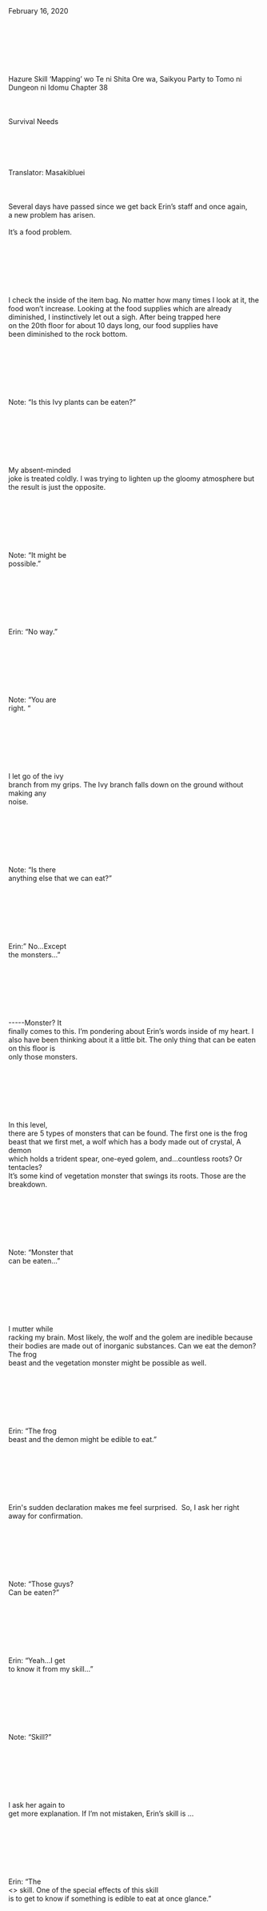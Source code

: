 <br/>
<br/>
<br/>
<br/>
<br/>
<br/>
<br/>
<br/>
February 16, 2020<br/>
<br/>
<br/>
<br/>
<br/>
<br/>
<br/>
<br/>
Hazure Skill ‘Mapping’ wo Te ni Shita Ore wa, Saikyou Party to Tomo ni Dungeon ni Idomu Chapter 38<br/>
<br/>
<br/>
<br/>
Survival Needs<br/>
<br/>
<br/>
<br/>
<br/>
<br/>
Translator: Masakibluei<br/>
<br/>
<br/>
<br/>
Several days have passed since we get back Erin’s staff and once again,<br/>
a new problem has arisen. <br/>
<br/>
It’s a food problem. <br/>
<br/>
<br/>
<br/>
<br/>
<br/>
<br/>
<br/>
I check the inside of the item bag. No matter how many times I look at it, the<br/>
food won’t increase. Looking at the food supplies which are already diminished, I instinctively let out a sigh. After being trapped here<br/>
on the 20th floor for about 10 days long, our food supplies have<br/>
been diminished to the rock bottom.  <br/>
<br/>
<br/>
<br/>
<br/>
<br/>
<br/>
<br/>
Note: “Is this Ivy plants can be eaten?”<br/>
<br/>
<br/>
<br/>
<br/>
<br/>
<br/>
<br/>
My absent-minded<br/>
joke is treated coldly. I was trying to lighten up the gloomy atmosphere but<br/>
the result is just the opposite. <br/>
<br/>
<br/>
<br/>
<br/>
<br/>
<br/>
<br/>
Note: “It might be<br/>
possible.”<br/>
<br/>
<br/>
<br/>
<br/>
<br/>
<br/>
<br/>
Erin: “No way.”<br/>
<br/>
<br/>
<br/>
<br/>
<br/>
<br/>
<br/>
Note: “You are<br/>
right. “<br/>
<br/>
<br/>
<br/>
<br/>
<br/>
<br/>
<br/>
I let go of the ivy<br/>
branch from my grips. The Ivy branch falls down on the ground without making any<br/>
noise. <br/>
<br/>
<br/>
<br/>
<br/>
<br/>
<br/>
<br/>
Note: “Is there<br/>
anything else that we can eat?”<br/>
<br/>
<br/>
<br/>
<br/>
<br/>
<br/>
<br/>
Erin:” No…Except<br/>
the monsters…”<br/>
<br/>
<br/>
<br/>
<br/>
<br/>
<br/>
<br/>
-----Monster? It<br/>
finally comes to this. I’m pondering about Erin’s words inside of my heart. I<br/>
also have been thinking about it a little bit. The only thing that can be eaten on this floor is<br/>
only those monsters.  <br/>
<br/>
<br/>
<br/>
<br/>
<br/>
<br/>
<br/>
In this level,<br/>
there are 5 types of monsters that can be found. The first one is the frog<br/>
beast that we first met, a wolf which has a body made out of crystal, A demon<br/>
which holds a trident spear, one-eyed golem, and…countless roots? Or tentacles?<br/>
It’s some kind of vegetation monster that swings its roots. Those are the<br/>
breakdown. <br/>
<br/>
<br/>
<br/>
<br/>
<br/>
<br/>
<br/>
Note: “Monster that<br/>
can be eaten…”<br/>
<br/>
<br/>
<br/>
<br/>
<br/>
<br/>
<br/>
I mutter while<br/>
racking my brain. Most likely, the wolf and the golem are inedible because<br/>
their bodies are made out of inorganic substances. Can we eat the demon? The frog<br/>
beast and the vegetation monster might be possible as well. <br/>
<br/>
<br/>
<br/>
<br/>
<br/>
<br/>
<br/>
Erin: “The frog<br/>
beast and the demon might be edible to eat.”<br/>
<br/>
<br/>
<br/>
<br/>
<br/>
<br/>
<br/>
Erin's sudden declaration makes me feel surprised.  So, I ask her right<br/>
away for confirmation. <br/>
<br/>
<br/>
<br/>
<br/>
<br/>
<br/>
<br/>
Note: “Those guys?<br/>
Can be eaten?”<br/>
<br/>
<br/>
<br/>
<br/>
<br/>
<br/>
<br/>
Erin: “Yeah…I get<br/>
to know it from my skill…”<br/>
<br/>
<br/>
<br/>
<br/>
<br/>
<br/>
<br/>
Note: “Skill?”<br/>
<br/>
<br/>
<br/>
<br/>
<br/>
<br/>
<br/>
I ask her again to<br/>
get more explanation. If I’m not mistaken, Erin’s skill is …<br/>
<br/>
<br/>
<br/>
<br/>
<br/>
<br/>
<br/>
Erin: “The<br/>
<<Cooking Small>> skill. One of the special effects of this skill<br/>
is to get to know if something is edible to eat at once glance.”<br/>
<br/>
<br/>
<br/>
<br/>
<br/>
<br/>
<br/>
Note: “So there is<br/>
a splendid way of using that skill…”<br/>
<br/>
<br/>
<br/>
<br/>
<br/>
<br/>
<br/>
Ignoring the usual<br/>
mood where she usually gets mad when her cooking skill is mentioned, she<br/>
continues her explanation. <br/>
<br/>
<br/>
<br/>
<br/>
<br/>
<br/>
<br/>
Erin: “Well. Since<br/>
some several methods to cook them come to my mind, I think if we cook them properly with the methods which are provided by my skill, they can be eaten.”<br/>
<br/>
<br/>
<br/>
<br/>
<br/>
<br/>
<br/>
Note: “How about<br/>
the vegetation monster?”<br/>
<br/>
<br/>
<br/>
<br/>
<br/>
<br/>
<br/>
Erin:” It’s<br/>
poisonous so it's impossible.”<br/>
<br/>
<br/>
<br/>
<br/>
<br/>
<br/>
<br/>
I see. So that’s<br/>
how it is. Those two are the only things that are edible. According to her<br/>
skill which is able to distinguish edible ingredients, those two are our only options. There<br/>
is nothing else that can be eaten at this level. Gradually we have to make up<br/>
our resolution. It is easier to say than you think. <br/>
<br/>
<br/>
<br/>
<br/>
<br/>
<br/>
<br/>
Note: “Erin, let’s<br/>
fight the monster.”<br/>
<br/>
<br/>
<br/>
<br/>
<br/>
<br/>
<br/>
This is something<br/>
that I have been vaguely thinking about. In conclusion, it is impossible for us to break out<br/>
from this level without fighting the monsters. However, these past several days,<br/>
the behavior of the girl who is with me does not support this idea. <br/>
<br/>
<br/>
<br/>
<br/>
<br/>
<br/>
<br/>
<br/>
<br/>
<br/>
<br/>
Erin: “……What do<br/>
you say?” <br/>
<br/>
<br/>
<br/>
<br/>
<br/>
<br/>
<br/>
Erin’s eyes are<br/>
opened wide as she cannot believe what I said. <br/>
<br/>
<br/>
<br/>
<br/>
<br/>
<br/>
<br/>
Erin: “…You are<br/>
joking right?”<br/>
<br/>
<br/>
<br/>
<br/>
<br/>
Note: “No, I really<br/>
mean it.”<br/>
<br/>
<br/>
<br/>
<br/>
<br/>
<br/>
<br/>
As she looks into<br/>
my eyes, she can sense my determination. Out of disbelief, Erin takes a step<br/>
back. <br/>
<br/>
<br/>
<br/>
<br/>
<br/>
<br/>
<br/>
Erin: “Consider it<br/>
again! Stop thinking such an idiotic plan!”<br/>
<br/>
<br/>
<br/>
<br/>
<br/>
<br/>
<br/>
Note: “Erin, you<br/>
are the one who has to think it through again. “<br/>
<br/>
<br/>
<br/>
<br/>
<br/>
<br/>
<br/>
I keep looking<br/>
straight at Erin. I already decided that I will stick with my opinion. <br/>
<br/>
<br/>
<br/>
<br/>
<br/>
<br/>
<br/>
Note: “At this<br/>
rate, it’s only a matter of time that we will soon run out of our food supplies<br/>
and starving to death. I think we should fight now before we totally run out of<br/>
the food. Before our conditions are getting worse due to hunger, we have to do<br/>
it now.”<br/>
<br/>
<br/>
<br/>
<br/>
<br/>
<br/>
<br/>
The other reason<br/>
why I have been holding this thought is because we need some extra time. We have<br/>
to be in a perfect condition to hunt the monsters at this level hence, I wanted<br/>
to wait until our chance is good. Before we really run out of food, we have to carry<br/>
out this plan. I just want to go away with ‘It cannot be helped that we do not<br/>
have food. We don’t have a chance but let’s fight!’ and persuade Erin to follow through with my plan. This strategy is going<br/>
along with our current situation where we are avoiding the monsters, exploring the level until we run out of food,<br/>
searching for the teleport crystal, and finding an exit. I keep these points<br/>
down already to persuade Erin. <br/>
<br/>
<br/>
<br/>
<br/>
<br/>
<br/>
<br/>
Note: “You don’t<br/>
want to die, right? Then let’s fight.”<br/>
<br/>
<br/>
<br/>
<br/>
<br/>
<br/>
<br/>
I know that this is<br/>
a sly persuasion. I consciously take her own will and decision making like this. Speaking<br/>
of this, I certainly nod my head at her to raise her conviction.<br/>
Unsurprisingly, Erin reacts as what I have expected. As I took advantage of<br/>
Erin’s disposition to let others decide for her, I can’t ever blame her. <br/>
<br/>
<br/>
<br/>
<br/>
<br/>
<br/>
<br/>
Erin:” Okay, I get<br/>
it. Then, how are we going to fight?”<br/>
<br/>
<br/>
<br/>
<br/>
<br/>
<br/>
<br/>
Note: “The target<br/>
would be the frog beast. In the first place, we only have two options, the frog<br/>
beast, and the demon. Between the two of them, I prefer to attack the frog beast<br/>
since it always acts alone. Moreover, there are a lot of them.”<br/>
<br/>
<br/>
<br/>
<br/>
<br/>
<br/>
<br/>
Erin silently<br/>
listens to my explanation. <br/>
<br/>
<br/>
<br/>
<br/>
<br/>
<br/>
<br/>
Note: “What if we<br/>
use a magic trap to defeat them? If it works out, it will be the fastest and safest way to do. “<br/>
<br/>
<br/>
<br/>
<br/>
<br/>
<br/>
<br/>
I remember about<br/>
Erin’s magic trap during my previous training for <<Trap Release>><br/>
skill and blur it out from my mouth. But Erin shakes her head. <br/>
<br/>
<br/>
<br/>
<br/>
-------------------------------------------------------------------------------------------------------------------------<br/>
<br/>
<br/>
<br/>
Translator note:<br/>
Never see that coming, Erin's small cooking skill comes with a useful extension package. Anyway, this chapter proves that hunger wins over everything. Overall, I'm glad that they did not turn to eat each other XD. <br/>
<br/>
<br/>
<br/>
<br/>
Previous TOC  Next Chapter<br/>
<br/>
<br/>
<br/>
<br/>
<br/>
<br/>
<br/>
If you like our translation, please support us by buying us a cup of coffee or read our translation only at our site!<br/>
<br/>
<br/>
<br/>
<br/>
<br/>
<br/>
<br/>
<br/>
<br/>
<br/>
<br/>
<br/>
Share<br/>
<br/>
<br/>
<br/>
<br/>
<br/>
<br/>
<br/>
<br/>
Get link<br/>
<br/>
<br/>
<br/>
<br/>
<br/>
<br/>
<br/>
Facebook<br/>
<br/>
<br/>
<br/>
<br/>
<br/>
<br/>
<br/>
Twitter<br/>
<br/>
<br/>
<br/>
<br/>
<br/>
<br/>
<br/>
Pinterest<br/>
<br/>
<br/>
<br/>
<br/>
<br/>
<br/>
<br/>
Email<br/>
<br/>
<br/>
<br/>
<br/>
<br/>
<br/>
<br/>
Other Apps<br/>
<br/>
<br/>
<br/>
<br/>
<br/>
<br/>
<br/>
<br/>
<br/>
Labels:<br/>
Hazure skill<br/>
mapping skill<br/>
trash skill<br/>
<br/>
<br/>
<br/>
<br/>
<br/>
<br/>
